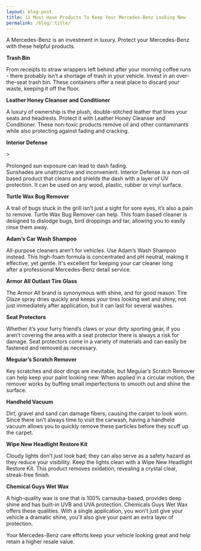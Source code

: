 ```yaml
---
layout: blog-post
title: 11 Must Have Products To Keep Your Mercedes-Benz Looking New
permalink: /blog/:title/
---
```


<p>A Mercedes-Benz is an investment in luxury. Protect your Mercedes-Benz with these helpful products.</p>

<p><strong>Trash Bin</strong></p>

<p>From receipts to straw wrappers left behind after your morning coffee runs - there probably isn’t a shortage of trash in your vehicle. Invest in an over-the-seat trash bin. These containers offer a neat place to discard your waste, keeping it off the floor.</p>

<p><strong>Leather Honey Cleanser and Conditioner</strong></p>

<p>A luxury of ownership is the plush, double-stitched leather that lines your seats and headrests. Protect it with Leather Honey Cleanser and Conditioner. These non-toxic products remove oil and other contaminants while also protecting against fading and cracking.</p>

<p><strong>Interior Defense</strong></p>>

<p>Prolonged sun exposure can lead to dash fading. Sunshades are unattractive and inconvenient. Interior Defense is a non-oil based product that cleans and shields the dash with a layer of UV protection. It can be used on any wood, plastic, rubber or vinyl surface.</p>

<p><strong>Turtle Wax Bug Remover</strong></p>

<p>A trail of bugs stuck in the grill isn’t just a sight for sore eyes, it’s also a pain to remove. Turtle Wax Bug Remover can help. This foam based cleaner is designed to dislodge bugs, bird droppings and tar, allowing you to easily rinse them away.</p>

<p><strong>Adam’s Car Wash Shampoo</strong></p>

<p>All-purpose cleaners aren't for vehicles. Use Adam’s Wash Shampoo instead. This high-foam formula is concentrated and pH neutral, making it effective, yet gentle. It's excellent for keeping your car cleaner long after a professional Mercedes-Benz detail service.</p>

<p><strong>Armor All Outlast Tire Glass</strong></p>

<p>The Armor All brand is synonymous with shine, and for good reason. Tire Glaze spray dries quickly and keeps your tires looking wet and shiny, not just immediately after application, but it can last for several washes.</p>

<p><strong>Seat Protectors</strong></p>

<p>Whether it’s your furry friend’s claws or your dirty sporting gear, if you aren’t covering the area with a seat protector there is always a risk for damage. Seat protectors come in a variety of materials and can easily be fastened and removed as necessary.</p>

<p><strong>Meguiar’s Scratch Remover</strong></p>

<p>Key scratches and door dings are inevitable, but Meguiar’s Scratch Remover can help keep your paint looking new. When applied in a circular motion, the remover works by buffing small imperfections to smooth out and shine the surface.</p>

<p><strong>Handheld Vacuum</strong></p>

<p>Dirt, gravel and sand can damage fibers, causing the carpet to look worn. Since there isn’t always time to visit the carwash, having a handheld vacuum allows you to quickly remove these particles before they scuff up the carpet.</p>

<p><strong>Wipe New Headlight Restore Kit</strong></p>

<p>Cloudy lights don’t just look bad; they can also serve as a safety hazard as they reduce your visibility. Keep the lights clean with a Wipe New Headlight Restore Kit. This product removes oxidation, revealing a crystal clear, streak-free finish.</p>

<p><strong>Chemical Guys Wet Wax</strong></p>

<p>A high-quality wax is one that is 100% carnauba-based, provides deep shine and has built-in UVB and UVA protection. Chemicals Guys Wet Wax offers these qualities. With a single application, you won’t just give your vehicle a dramatic shine, you'll also give your paint an extra layer of protection.</p>

<p>Your Mercedes-Benz care efforts keep your vehicle looking great and help retain a higher resale value.</p>
